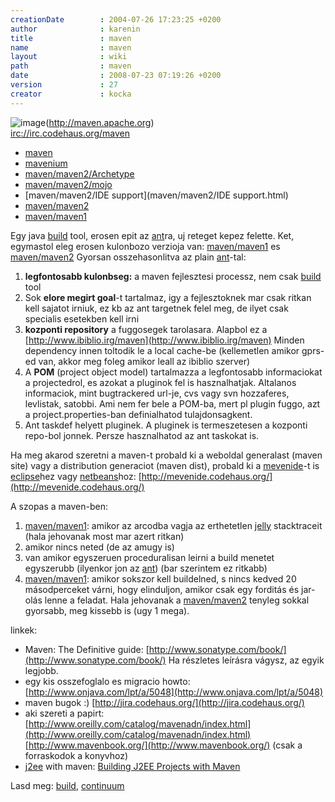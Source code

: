 ```yaml
---
creationDate        : 2004-07-26 17:23:25 +0200 
author              : karenin 
title               : maven 
name                : maven 
layout              : wiki 
path                : maven 
date                : 2008-07-23 07:19:26 +0200 
version             : 27 
creator             : kocka 
---
```

![image](http://maven.apache.org/images/maven-small.gif)(http://maven.apache.org)<br/>
[irc://irc.codehaus.org/maven](irc://irc.codehaus.org/maven)


-   [maven](maven.html)
-   [mavenium](mavenium.html)
-   [maven/maven2/Archetype](maven/maven2/Archetype.html)
-   [maven/maven2/mojo](maven/maven2/mojo.html)
-   [maven/maven2/IDE support](maven/maven2/IDE support.html)
-   [maven/maven2](maven/maven2.html)
-   [maven/maven1](maven/maven1.html)



Egy java [build](build.html) tool, erosen epit az [ant](ant.html)ra, uj reteget kepez felette. Ket, egymastol eleg erosen kulonbozo verzioja van: [maven/maven1](maven/maven1.html) es [maven/maven2](maven/maven2.html) Gyorsan osszehasonlitva az plain [ant](ant.html)-tal:

1.   __legfontosabb kulonbseg:__ a maven fejlesztesi processz, nem csak [build](build.html) tool
1.   Sok __elore megirt goal__-t tartalmaz, igy a fejlesztoknek mar csak ritkan kell sajatot irniuk, ez kb az ant targetnek felel meg, de ilyet csak specialis esetekben kell irni
1.   __kozponti repository__ a fuggosegek tarolasara. Alapbol ez a [http://www.ibiblio.irg/maven](http://www.ibiblio.irg/maven) Minden dependency innen toltodik le a local cache-be (kellemetlen amikor gprs-ed van, akkor meg foleg amikor leall az ibiblio szerver)
1.   A __POM__ (project object model) tartalmazza a legfontosabb informaciokat a projectedrol, es azokat a pluginok fel is hasznalhatjak. Altalanos informaciok, mint bugtrackered url-je, cvs vagy svn hozzaferes, levlistak, satobbi. Ami nem fer bele a POM-ba, mert pl plugin fuggo, azt a project.properties-ban definialhatod tulajdonsagkent.
1.   Ant taskdef helyett pluginek. A pluginek is termeszetesen a kozponti repo-bol jonnek. Persze hasznalhatod az ant taskokat is.


Ha meg akarod szeretni a maven-t probald ki a weboldal generalast \(maven site\) vagy a distribution generaciot \(maven dist\), probald ki a [mevenide](mevenide.html)-t is [eclipse](Eclipse.html)hez vagy [netbeans](Netbeans.html)hoz: [http://mevenide.codehaus.org/](http://mevenide.codehaus.org/)

A szopas a maven-ben:

1.   [maven/maven1](maven/maven1.html): amikor az arcodba vagja az erthetetlen [jelly](jelly.html) stacktraceit (hala jehovanak most mar azert ritkan)
1.   amikor nincs neted (de az amugy is)
1.   van amikor egyszeruen proceduralisan leirni a build menetet egyszerubb (ilyenkor jon az [ant](ant.html)) (bar szerintem ez ritkabb)
1.   [maven/maven1](maven/maven1.html): amikor sokszor kell buildelned, s nincs kedved 20 másodperceket várni, hogy elinduljon, amikor csak egy forditás és jar-olás lenne a feladat. Hala jehovanak a [maven/maven2](maven/maven2.html) tenyleg sokkal gyorsabb, meg kissebb is (ugy 1 mega).


linkek:

*   Maven: The Definitive guide: [http://www.sonatype.com/book/](http://www.sonatype.com/book/) Ha részletes leírásra vágysz, az egyik legjobb.
*   egy kis osszefoglalo es migracio howto: [http://www.onjava.com/lpt/a/5048](http://www.onjava.com/lpt/a/5048)
*   maven bugok :) [http://jira.codehaus.org/](http://jira.codehaus.org/)
*   aki szereti a papirt: [http://www.oreilly.com/catalog/mavenadn/index.html](http://www.oreilly.com/catalog/mavenadn/index.html) [http://www.mavenbook.org/](http://www.mavenbook.org/) (csak a forraskodok a konyvhoz)
*   [j2ee](j2ee.html) with maven: [Building J2EE Projects with Maven](http://www.onjava.com/pub/a/onjava/2005/09/07/maven.html)

Lasd meg: [build](build.html), [continuum](continuum.html)


